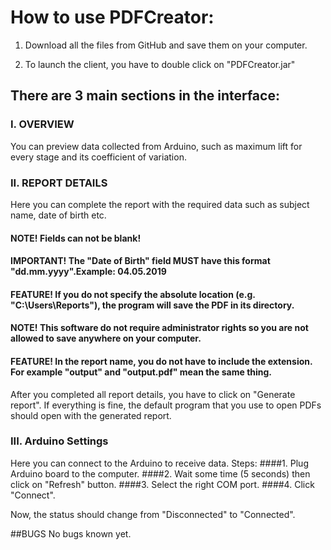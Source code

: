 # How to use PDFCreator:

1. Download all the files from GitHub and save them on your computer.

2. To launch the client, you have to double click on "PDFCreator.jar"


## There are 3 main sections in the interface:
### I. OVERVIEW
You can preview data collected from Arduino, such as maximum lift for every stage and its coefficient of variation.


### II. REPORT DETAILS	
Here you can complete the report with the required data such as subject name, date of birth etc.
#### NOTE! Fields can not be blank!
#### IMPORTANT! The "Date of Birth" field MUST have this format "dd.mm.yyyy".Example: 04.05.2019

#### FEATURE! If you do not specify the absolute location (e.g. "C:\Users\Reports\"), the program will save the PDF in its directory.
#### NOTE! This software do not require administrator rights so you are not allowed to save anywhere on your computer.
#### FEATURE! In the report name, you do not have to include the extension. For example "output" and "output.pdf" mean the same thing.



After you completed all report details, you have to click on "Generate report". If everything is fine, the default program that you use to open PDFs should open with the generated report. 


### III. Arduino Settings

Here you can connect to the Arduino to receive data.
Steps:
####1. Plug Arduino board to the computer.
####2. Wait some time (5 seconds) then click on "Refresh" button.
####3. Select the right COM port.
####4. Click "Connect".

Now, the status should change from "Disconnected" to "Connected".


##BUGS
No bugs known yet.
